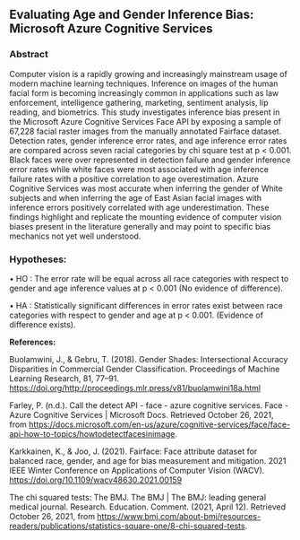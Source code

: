 ## Evaluating Age and Gender Inference Bias: Microsoft Azure Cognitive Services

### Abstract

Computer vision is a rapidly growing and increasingly mainstream usage of modern machine learning techniques.  Inference on images of the human facial form is becoming increasingly common in applications such as law enforcement, intelligence gathering, marketing, sentiment analysis, lip reading, and biometrics.  This study investigates inference bias present in the Microsoft Azure Cognitive Services Face API by exposing a sample of 67,228 facial raster images from the manually annotated Fairface dataset.  Detection rates, gender inference error rates, and age inference error rates are compared across seven racial categories by chi square test at p < 0.001.  Black faces were over represented in detection failure and gender inference error rates while white faces were most associated with age inference failure rates with a positive correlation to age overestimation. Azure Cognitive Services was most accurate when inferring the gender of White subjects and when inferring the age of East Asian facial images with inference errors positively correlated with age underestimation. These findings highlight and replicate the mounting evidence of computer vision biases present in the literature generally and may point to specific bias mechanics not yet well understood.  


### Hypotheses:  

•	HO : The error rate will be equal across all race categories with respect to gender and age inference values at  p < 0.001 (No evidence of difference).

•	HA : Statistically significant differences in error rates exist between race categories with respect to gender and age at  p < 0.001. (Evidence of difference exists).


**References:**

Buolamwini, J., & Gebru, T. (2018). Gender Shades: Intersectional Accuracy Disparities in Commercial Gender Classification. Proceedings of Machine Learning Research, 81, 77–91. https://doi.org/http://proceedings.mlr.press/v81/buolamwini18a.html 

Farley, P. (n.d.). Call the detect API - face - azure cognitive services. Face - Azure Cognitive Services | Microsoft Docs. Retrieved October 26, 2021, from https://docs.microsoft.com/en-us/azure/cognitive-services/face/face-api-how-to-topics/howtodetectfacesinimage. 

Karkkainen, K., & Joo, J. (2021). Fairface: Face attribute dataset for balanced race, gender, and age for bias measurement and mitigation. 2021 IEEE Winter Conference on Applications of Computer Vision (WACV). https://doi.org/10.1109/wacv48630.2021.00159 

The chi squared tests: The BMJ. The BMJ | The BMJ: leading general medical journal. Research. Education. Comment. (2021, April 12). Retrieved October 26, 2021, from https://www.bmj.com/about-bmj/resources-readers/publications/statistics-square-one/8-chi-squared-tests.

